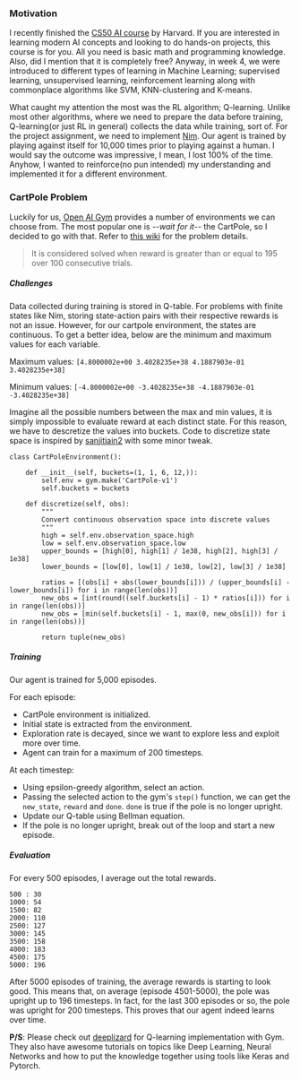 <h3>Motivation</h3>

I recently finished the [CS50 AI course](https://cs50.harvard.edu/ai/2020/) by Harvard. If you are interested in learning modern AI concepts and looking to do hands-on projects, this course is for you. All you need is basic math and programming knowledge. Also, did I mention that it is completely free? Anyway, in week 4, we were introduced to different types of learning in Machine Learning; supervised learning, unsupervised learning, reinforcement learning along with commonplace algorithms like SVM, KNN-clustering and K-means.

What caught my attention the most was the RL algorithm; Q-learning. Unlike most other algorithms, where we need to prepare the data before training, Q-learning(or just RL in general) collects the data while training, sort of. For the project assignment, we need to implement [Nim](https://en.wikipedia.org/wiki/Nim). Our agent is trained by playing against itself for 10,000 times prior to playing against a human. I would say the outcome was impressive, I mean, I lost 100% of the time. Anyhow, I wanted to reinforce(no pun intended) my understanding and implemented it for a different environment.

<h3>CartPole Problem</h3>

Luckily for us, [Open AI Gym](https://gym.openai.com/) provides a number of environments we can choose from. The most popular one is --_wait for it_-- the CartPole, so I decided to go with that. Refer to [this wiki](https://github.com/openai/gym/wiki/CartPole-v0) for the problem details.

> It is considered solved when reward is greater than or equal to 195 over 100 consecutive trials.

<h5>Challenges</h5>

Data collected during training is stored in Q-table. For problems with finite states like Nim, storing state-action pairs with their respective rewards is not an issue. However, for our cartpole environment, the states are continuous. To get a better idea, below are the minimum and maximum values for each variable.

Maximum values:
`[4.8000002e+00 3.4028235e+38 4.1887903e-01 3.4028235e+38]`

Minimum values:
`[-4.8000002e+00 -3.4028235e+38 -4.1887903e-01 -3.4028235e+38]`

Imagine all the possible numbers between the max and min values, it is simply impossible to evaluate reward at each distinct state. For this reason, we have to descretize the values into buckets. Code to discretize state space is inspired by [sanjitjain2](https://github.com/sanjitjain2/q-learning-for-cartpole/blob/master/qlearning.py) with some minor tweak.

```
class CartPoleEnvironment():

    def __init__(self, buckets=(1, 1, 6, 12,)):
        self.env = gym.make('CartPole-v1')
        self.buckets = buckets

    def discretize(self, obs):
        """
        Convert continuous observation space into discrete values
        """
        high = self.env.observation_space.high
        low = self.env.observation_space.low
        upper_bounds = [high[0], high[1] / 1e38, high[2], high[3] / 1e38]
        lower_bounds = [low[0], low[1] / 1e38, low[2], low[3] / 1e38]

        ratios = [(obs[i] + abs(lower_bounds[i])) / (upper_bounds[i] - lower_bounds[i]) for i in range(len(obs))]
        new_obs = [int(round((self.buckets[i] - 1) * ratios[i])) for i in range(len(obs))]
        new_obs = [min(self.buckets[i] - 1, max(0, new_obs[i])) for i in range(len(obs))]

        return tuple(new_obs)
```

<h5>Training</h5>

Our agent is trained for 5,000 episodes.

For each episode:

- CartPole environment is initialized.
- Initial state is extracted from the environment.
- Exploration rate is decayed, since we want to explore less and exploit more over time.
- Agent can train for a maximum of 200 timesteps.

At each timestep:

- Using epsilon-greedy algorithm, select an action.
- Passing the selected action to the gym's `step()` function, we can get the `new_state`, `reward` and `done`. `done` is true if the pole is no longer upright.
- Update our Q-table using Bellman equation.
- If the pole is no longer upright, break out of the loop and start a new episode.

<h5>Evaluation</h5>

For every 500 episodes, I average out the total rewards.

```
500 : 30
1000: 54
1500: 82
2000: 110
2500: 127
3000: 145
3500: 158
4000: 183
4500: 175
5000: 196
```

After 5000 episodes of training, the average rewards is starting to look good. This means that, on average (episode 4501-5000), the pole was upright up to 196 timesteps. In fact, for the last 300 episodes or so, the pole was upright for 200 timesteps. This proves that our agent indeed learns over time.

**P/S**: Please check out [deeplizard](https://deeplizard.com/learn/video/HGeI30uATws) for Q-learning implementation with Gym. They also have awesome tutorials on topics like Deep Learning, Neural Networks and how to put the knowledge together using tools like Keras and Pytorch.
